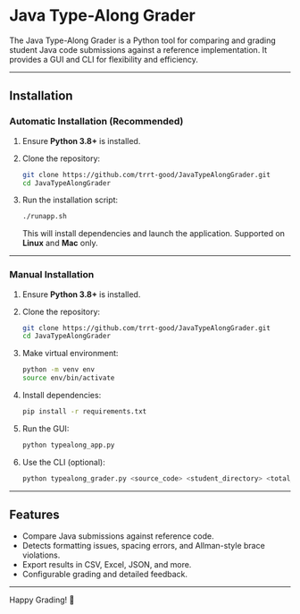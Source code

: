 # Java Type-Along Grader

The Java Type-Along Grader is a Python tool for comparing and grading student Java code submissions against a reference implementation. It provides a GUI and CLI for flexibility and efficiency.

---

## Installation

### Automatic Installation (Recommended)

1. Ensure **Python 3.8+** is installed.
2. Clone the repository:

   ```bash
   git clone https://github.com/trrt-good/JavaTypeAlongGrader.git
   cd JavaTypeAlongGrader
   ```

3. Run the installation script:

   ```bash
   ./runapp.sh
   ```

   This will install dependencies and launch the application. Supported on **Linux** and **Mac** only.

---

### Manual Installation

1. Ensure **Python 3.8+** is installed.
2. Clone the repository:

   ```bash
   git clone https://github.com/trrt-good/JavaTypeAlongGrader.git
   cd JavaTypeAlongGrader
   ```

3. Make virtual environment:

   ```bash
   python -m venv env
   source env/bin/activate
   ```

4. Install dependencies:

   ```bash
   pip install -r requirements.txt
   ```

5. Run the GUI:

   ```bash
   python typealong_app.py
   ```

6. Use the CLI (optional):

   ```bash
   python typealong_grader.py <source_code> <student_directory> <total_points>
   ```

---

## Features

- Compare Java submissions against reference code.
- Detects formatting issues, spacing errors, and Allman-style brace violations.
- Export results in CSV, Excel, JSON, and more.
- Configurable grading and detailed feedback.

---

Happy Grading! 🚀